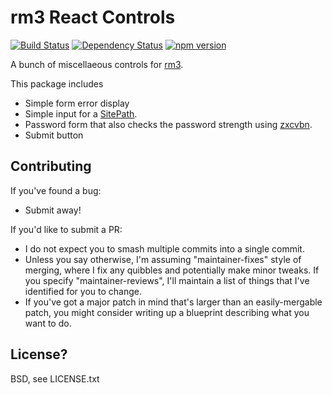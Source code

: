 # rm3 React Controls

[![Build Status](https://travis-ci.org/rm3web/rm3-react-controls.svg?branch=master)](https://travis-ci.org/rm3web/rm3-react-controls) [![Dependency Status](https://david-dm.org/rm3web/rm3-react-controls.svg)](https://david-dm.org/rm3web/rm3-react-controls) [![npm version](https://badge.fury.io/js/rm3-react-controls.svg)](https://badge.fury.io/js/rm3-react-controls)

A bunch of miscellaeous controls for [rm3](https://github.com/rm3web/rm3).

This package includes
 * Simple form error display
 * Simple input for a [SitePath](https://github.com/rm3web/sitepath).
 * Password form that also checks the password strength using [zxcvbn](https://www.npmjs.com/package/zxcvbn).
 * Submit button

## Contributing

If you've found a bug:
 * Submit away!

If you'd like to submit a PR:
 * I do not expect you to smash multiple commits into a single commit.
 * Unless you say otherwise, I'm assuming "maintainer-fixes" style of merging, where I fix any quibbles and potentially make minor tweaks.  If you specify "maintainer-reviews", I'll maintain a list of things that I've identified for you to change.
 * If you've got a major patch in mind that's larger than an easily-mergable patch, you might consider writing up a blueprint describing what you want to do.

## License?

BSD, see LICENSE.txt
